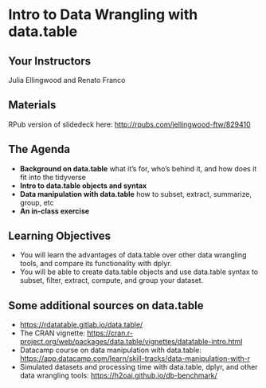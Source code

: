 # Intro to Data Wrangling with data.table

## Your Instructors
Julia Ellingwood and Renato Franco

## Materials
RPub version of slidedeck here: http://rpubs.com/jellingwood-ftw/829410

## The Agenda
- **Background on data.table** what it’s for, who’s behind it, and how does it fit into the tidyverse
- **Intro to data.table objects and syntax**
- **Data manipulation with data.table** how to subset, extract, summarize, group, etc
- **An in-class exercise**

## Learning Objectives
- You will learn the advantages of data.table over other data wrangling tools, and compare its functionality with dplyr.
- You will be able to create data.table objects and use data.table syntax to subset, filter, extract, compute, and group your dataset. 

## Some additional sources on data.table
- https://rdatatable.gitlab.io/data.table/
- The CRAN vignette: https://cran.r-project.org/web/packages/data.table/vignettes/datatable-intro.html
- Datacamp course on data manipulation with data.table: https://app.datacamp.com/learn/skill-tracks/data-manipulation-with-r
- Simulated datasets and processing time with data.table, dplyr, and other data wrangling tools: https://h2oai.github.io/db-benchmark/



